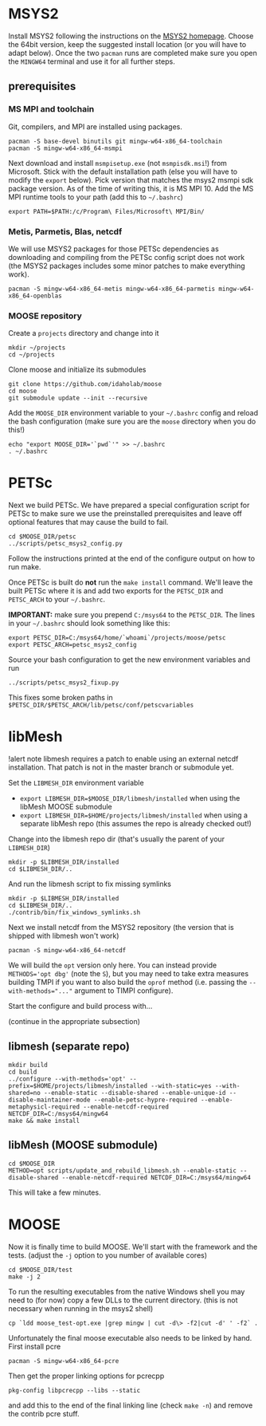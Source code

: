# MSYS2

Install MSYS2 following the instructions on the [MSYS2 homepage](https://www.msys2.org/).
Choose the 64bit version, keep the suggested install location (or you will have to adapt below).
Once the two `pacman` runs are completed make sure you open the `MINGW64` terminal
and use it for all further steps.

## prerequisites

### MS MPI and toolchain

Git, compilers, and MPI are installed using packages.

```
pacman -S base-devel binutils git mingw-w64-x86_64-toolchain
pacman -S mingw-w64-x86_64-msmpi
```

Next download and install `msmpisetup.exe` (not `msmpisdk.msi`!) from Microsoft.
Stick with the default installation path (else you will have to modify the `export` below).
Pick version that matches the msys2 msmpi sdk package version. As of the time of
writing this, it is MS MPI 10. Add the MS MPI runtime tools to your path (add this to `~/.bashrc`)

```
export PATH=$PATH:/c/Program\ Files/Microsoft\ MPI/Bin/
```

### Metis, Parmetis, Blas, netcdf

We will use MSYS2 packages for those PETSc dependencies as downloading and compiling
from the PETSc config script does not work (the MSYS2 packages includes some minor patches to
make everything work).

```
pacman -S mingw-w64-x86_64-metis mingw-w64-x86_64-parmetis mingw-w64-x86_64-openblas
```

### MOOSE repository

Create a `projects` directory and change into it

```
mkdir ~/projects
cd ~/projects
```

Clone moose and initialize its submodules

```
git clone https://github.com/idaholab/moose
cd moose
git submodule update --init --recursive
```

Add the `MOOSE_DIR` environment variable to your `~/.bashrc` config and reload the
bash configuration (make sure you are the `moose` directory when you do this!)

```
echo "export MOOSE_DIR='`pwd`'" >> ~/.bashrc
. ~/.bashrc
```

# PETSc

Next we build PETSc. We have prepared a special configuration script for PETSc
to make sure we use the preinstalled prerequisites and leave off optional features
that may cause the build to fail.

```
cd $MOOSE_DIR/petsc
../scripts/petsc_msys2_config.py
```

Follow the instructions printed at the end of the configure output on how to run make.

Once PETSc is built do **not** run the `make install` command. We'll leave the built
PETSc where it is and add two exports for the `PETSC_DIR` and `PETSC_ARCH` to your `~/.bashrc`.

**IMPORTANT:** make sure you prepend `C:/msys64` to the `PETSC_DIR`. The lines in your
`~/.bashrc` should look something like this:

```
export PETSC_DIR=C:/msys64/home/`whoami`/projects/moose/petsc
export PETSC_ARCH=petsc_msys2_config
```

Source your bash configuration to get the new environment variables and run

```
../scripts/petsc_msys2_fixup.py
```

This fixes some broken paths in `$PETSC_DIR/$PETSC_ARCH/lib/petsc/conf/petscvariables`

# libMesh

!alert note
libmesh requires a patch to enable using an external netcdf installation. That patch is not in the master branch or submodule yet.

Set the `LIBMESH_DIR` environment variable

- `export LIBMESH_DIR=$MOOSE_DIR/libmesh/installed` when using the libMesh MOOSE submodule
- `export LIBMESH_DIR=$HOME/projects/libmesh/installed` when using a separate libMesh repo (this assumes the repo is already checked out!)


Change into the libmesh repo dir (that's usually the parent of your `LIBMESH_DIR`)

```
mkdir -p $LIBMESH_DIR/installed
cd $LIBMESH_DIR/..
```

And run the libmesh script to fix missing symlinks

```
mkdir -p $LIBMESH_DIR/installed
cd $LIBMESH_DIR/..
./contrib/bin/fix_windows_symlinks.sh
```

Next we install netcdf from the MSYS2 repository (the version that is shipped with
libmesh won't work)

```
pacman -S mingw-w64-x86_64-netcdf
```

We will build the `opt` version only here. You can instead provide `METHODS='opt dbg'`
(note the `S`), but you may need to take extra measures building TMPI if you want to also
build the `oprof` method (i.e. passing the `--with-methods="..."` argument to TIMPI
configure).

Start the configure and build process with...

(continue in the appropriate subsection)

## libmesh (separate repo)

```
mkdir build
cd build
../configure --with-methods='opt' --prefix=$HOME/projects/libmesh/installed --with-static=yes --with-shared=no --enable-static --disable-shared --enable-unique-id --disable-maintainer-mode --enable-petsc-hypre-required --enable-metaphysicl-required --enable-netcdf-required NETCDF_DIR=C:/msys64/mingw64
make && make install
```

## libMesh (MOOSE submodule)

```
cd $MOOSE_DIR
METHOD=opt scripts/update_and_rebuild_libmesh.sh --enable-static --disable-shared --enable-netcdf-required NETCDF_DIR=C:/msys64/mingw64
```

This will take a few minutes.

# MOOSE

Now it is finally time to build MOOSE. We'll start with the framework and the
tests. (adjust the `-j` option to you number of available cores)

```
cd $MOOSE_DIR/test
make -j 2
```

To run the resulting executables from the native Windows shell you may need to
(for now) copy a few DLLs to the current directory. (this is not necessary when
running in the msys2 shell)

```
cp `ldd moose_test-opt.exe |grep mingw | cut -d\> -f2|cut -d' ' -f2` .
```

Unfortunately the final moose executable also needs to be linked by hand. First
install pcre

```
pacman -S mingw-w64-x86_64-pcre
```

Then get the proper linking options for pcrecpp

```
pkg-config libpcrecpp --libs --static
```

and add this to the end of the final linking line (check `make -n`) and remove
the contrib pcre stuff.
